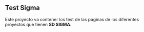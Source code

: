 ## Test Sigma

Este proyecto va contener los test de las paginas de los diferentes proyectos que tienen
**SD SIGMA**.
